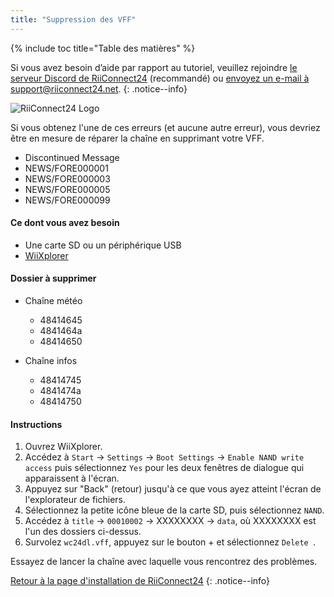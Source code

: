 ```yaml
---
title: "Suppression des VFF"
---
```


{% include toc title="Table des matières" %}

Si vous avez besoin d’aide par rapport au tutoriel, veuillez rejoindre [le serveur Discord de RiiConnect24](https://discord.gg/b4Y7jfD) (recommandé) ou [envoyez un e-mail à support@riiconnect24.net](mailto:support@riiconnect24.net).
{: .notice--info}

![RiiConnect24 Logo](/images/WiiRC24Logo.jpg)

Si vous obtenez l'une de ces erreurs (et aucune autre erreur), vous devriez être en mesure de réparer la chaîne en supprimant votre VFF.

+ Discontinued Message
+ NEWS/FORE000001
+ NEWS/FORE000003
+ NEWS/FORE000005
+ NEWS/FORE000099

#### Ce dont vous avez besoin
* Une carte SD ou un périphérique USB
* [WiiXplorer](https://sourceforge.net/projects/wiixplorer/files/latest/download)

#### Dossier à supprimer

+ Chaîne météo
  + 48414645
  + 4841464a
  + 48414650

+ Chaîne infos
  + 48414745
  + 4841474a
  + 48414750

#### Instructions

1. Ouvrez WiiXplorer.
2. Accédez à `Start` -> `Settings` -> `Boot Settings` -> `Enable NAND write access` puis sélectionnez `Yes` pour les deux fenêtres de dialogue qui apparaissent à l'écran.
3. Appuyez sur "Back" (retour) jusqu'à ce que vous ayez atteint l'écran de l'explorateur de fichiers.
4. Sélectionnez la petite icône bleue de la carte SD, puis sélectionnez ` NAND `.
5. Accédez à ` title ` -> ` 00010002 ` -> XXXXXXXX -> ` data `, où XXXXXXXX est l'un des dossiers ci-dessus.
6. Survolez ` wc24dl.vff `, appuyez sur le bouton + et sélectionnez `Delete `.

Essayez de lancer la chaîne avec laquelle vous rencontrez des problèmes.

[Retour à la page d'installation de RiiConnect24](riiconnect24)
{: .notice--info}
